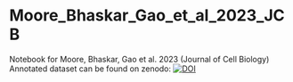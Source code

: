 # Moore_Bhaskar_Gao_et_al_2023_JCB
Notebook for Moore, Bhaskar, Gao et al. 2023 (Journal of Cell Biology)
Annotated dataset can be found on zenodo: [![DOI](https://zenodo.org/badge/DOI/10.5281/zenodo.6998285.svg)](https://doi.org/10.5281/zenodo.6998285)
